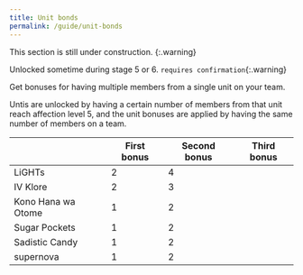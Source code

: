 ```yaml
---
title: Unit bonds
permalink: /guide/unit-bonds
---
```


This section is still under construction.
{:.warning}

Unlocked sometime during stage 5 or 6. `requires confirmation`{:.warning}

Get bonuses for having multiple members from a single unit on your team.

Untis are unlocked by having a certain number of members from that unit reach
affection level 5, and the unit bonuses are applied by having the same number of
members on a team.

|                    | First bonus | Second bonus | Third bonus |
|--------------------|-------------|--------------|-------------|
| LiGHTs             | 2           | 4            |             |
| IV Klore           | 2           | 3            |             |
| Kono Hana wa Otome | 1           | 2            |             |
| Sugar Pockets      | 1           | 2            |             |
| Sadistic Candy     | 1           | 2            |             |
| supernova          | 1           | 2            |             |
